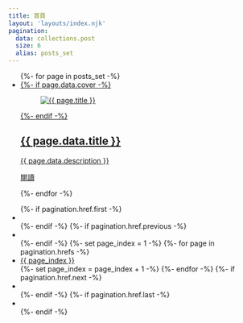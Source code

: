 ```yaml
---
title: 首頁
layout: 'layouts/index.njk'
pagination:
  data: collections.post
  size: 6
  alias: posts_set
---
```

<ul class=" p-4 mb-4 rounded-xl bg-white grid lg:grid-cols-3 md:grid-cols-2 grid-cols-1 gap-4">
  {%- for page in posts_set -%}
  <li class=" group ">
    <a href="{{ page.url }}" class="block no-underline text-inherit">
      <article class="p-6 rounded-lg bg-white transition-colors group-hover:bg-amber-200 border group-hover:border-amber-200">
        {%- if page.data.cover -%}
        <figure>
          <img loading="lazy" class=" w-full mx-auto rounded-xl object-cover" src="{{ page.data.cover }}" alt="{{ page.title }}">
        </figure>
        {%- endif -%}
        <div class=" px-4">
          <h2 class=" group-hover:text-sky-700 py-3 text-xl 2xl:text-2xl">{{ page.data.title }}</h2>
          <p class=" truncate mb-8 text-base">{{ page.data.description }}</p>
          <p class=" text-right ">
            <span class=" group-hover:underline inline-block py-2 px-6 text-white rounded-lg bg-sky-700">閱讀</span>
          </p>
        </div>
      </article>
    </a>
  </li>
  {%- endfor -%}
</ul>


<ul class=" p-0 list-none text-center">
{%- if pagination.href.first -%}
  <li class=" inline-block mx-2">
    <a class="block p-2 border rounded-lg bg-white no-underline hover:text-amber-400 hover:underline" href="{{ pagination.href.first | url }}"><i class='bx bxs-arrow-to-right bx-rotate-180' ></i></a>
  </li>
  {%- endif -%}
{%- if pagination.href.previous -%}
  <li class=" inline-block mx-2">
    <a class="block p-2 border rounded-lg bg-white no-underline hover:text-amber-400 hover:underline" href="{{ pagination.href.previous | url }}"><i class='bx bxs-chevron-right bx-rotate-180' ></i></a>
  </li>
  {%- endif -%}
  {%- set page_index = 1 -%}
  {%- for page in pagination.hrefs -%}
  <li class=" inline-block mx-2">
  <a class="block p-2 border rounded-lg bg-white no-underline hover:text-amber-400 hover:underline" href="{{ page }}">{{ page_index }}</a>
  </li>
  {%- set page_index = page_index + 1 -%}
  {%- endfor -%}
{%- if pagination.href.next -%}
  <li class=" inline-block mx-2">
    <a class="block p-2 border rounded-lg bg-white no-underline hover:text-amber-400 hover:underline" href="{{ pagination.href.next | url }}">
      <i class='bx bxs-chevron-right'></i>
    </a>
  </li>
  {%- endif -%}
{%- if pagination.href.last -%}
  <li class=" inline-block mx-2">
    <a class="block p-2 border rounded-lg bg-white no-underline hover:text-amber-400 hover:underline" href="{{ pagination.href.last | url }}">
      <i class='bx bxs-arrow-to-right' ></i>
    </a>
  </li>
  {%- endif -%}
</ul>